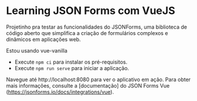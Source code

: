 # Learning JSON Forms com VueJS

Projetinho pra testar as funcionalidades do JSONForms, uma biblioteca de código aberto que simplifica a criação de formulários complexos e dinâmicos em aplicações web.

Estou usando vue-vanilla

- Execute `npm ci` para instalar os pré-requisitos.
- Execute `npm run serve` para iniciar a aplicação.

Navegue até http://localhost:8080 para ver o aplicativo em ação.
Para obter mais informações, consulte a [documentação] do JSON Forms Vue (https://jsonforms.io/docs/integrations/vue).

